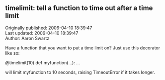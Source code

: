 ## timelimit: tell a function to time out after a time limit  
Originally published: 2006-04-10 18:39:47  
Last updated: 2006-04-10 18:39:47  
Author: Aaron Swartz  
  
Have a function that you want to put a time limit on? Just use this decorator like so:

@timelimit(10)
def myfunction(...): ...

will limit myfunction to 10 seconds, raising TimeoutError if it takes longer.